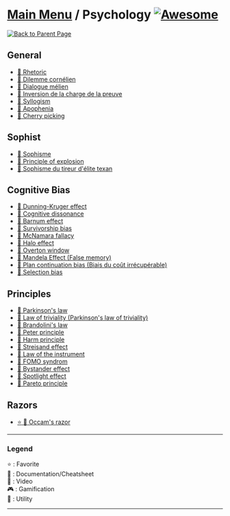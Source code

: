 # [Main Menu](../README.md) / Psychology [![Awesome](https://awesome.re/badge-flat.svg)](https://awesome.re)

[![Back to Parent Page](https://img.shields.io/badge/-Back_to_Parent_Page-blue?style=for-the-badge)](../README.md)

## General
- [:book: Rhetoric](https://en.wikipedia.org/wiki/Rhetoric)
- [:book: Dilemme cornélien](https://fr.wikipedia.org/wiki/Dilemme_corn%C3%A9lien)
- [:book: Dialogue mélien](https://fr.wikipedia.org/wiki/Dialogue_m%C3%A9lien)
- [:book: Inversion de la charge de la preuve](https://fr.wikipedia.org/wiki/Inversion_de_la_charge_de_la_preuve_(rh%C3%A9torique))
- [:book: Syllogism](https://en.wikipedia.org/wiki/Syllogism)
- [:book: Apophenia](https://en.wikipedia.org/wiki/Apophenia)
- [:book: Cherry picking](https://fr.wikipedia.org/wiki/Cherry_picking)

## Sophist
- [:book: Sophisme](https://fr.wikipedia.org/wiki/Sophisme)
- [:book: Principle of explosion](https://en.wikipedia.org/wiki/Principle_of_explosion)
- [:book: Sophisme du tireur d'élite texan](https://fr.wikipedia.org/wiki/Sophisme_du_tireur_d%27%C3%A9lite_texan)

## Cognitive Bias
- [:book: Dunning-Kruger effect](https://en.wikipedia.org/wiki/Dunning%E2%80%93Kruger_effect)
- [:book: Cognitive dissonance](https://en.wikipedia.org/wiki/Cognitive_dissonance)
- [:book: Barnum effect](https://en.wikipedia.org/wiki/Barnum_effect)
- [:book: Survivorship bias](https://en.wikipedia.org/wiki/Survivorship_bias)
- [:book: McNamara fallacy](https://en.wikipedia.org/wiki/McNamara_fallacy)
- [:book: Halo effect](https://en.wikipedia.org/wiki/Halo_effect)
- [:book: Overton window](https://en.wikipedia.org/wiki/Overton_window)
- [:book: Mandela Effect (False memory)](https://en.wikipedia.org/wiki/False_memory)
- [:book: Plan continuation bias (Biais du coût irrécupérable)](https://en.wikipedia.org/wiki/Sunk_cost)
- [:book: Selection bias](https://en.wikipedia.org/wiki/Selection_bias)

## Principles
- [:book: Parkinson's law](https://en.wikipedia.org/wiki/Parkinson%27s_law)
- [:book: Law of triviality (Parkinson's law of triviality)](https://en.wikipedia.org/wiki/Law_of_triviality)
- [:book: Brandolini's law](https://en.wikipedia.org/wiki/Brandolini%27s_law)
- [:book: Peter principle](https://en.wikipedia.org/wiki/Peter_principle)
- [:book: Harm principle](https://en.wikipedia.org/wiki/Harm_principle)
- [:book: Streisand effect](https://en.wikipedia.org/wiki/Streisand_effect)
- [:book: Law of the instrument](https://en.wikipedia.org/wiki/Law_of_the_instrument)
- [:book: FOMO syndrom](https://fr.wikipedia.org/wiki/Syndrome_FOMO)
- [:book: Bystander effect](https://en.wikipedia.org/wiki/Bystander_effect)
- [:book: Spotlight effect](https://en.wikipedia.org/wiki/Spotlight_effect)
- [:book: Pareto principle](https://en.wikipedia.org/wiki/Pareto_principle)

## Razors
- [:star: :book: Occam's razor](https://en.wikipedia.org/wiki/Occam%27s_razor)

---

### Legend
:star: : Favorite\
:book: : Documentation/Cheatsheet\
:movie_camera: : Video\
:video_game: : Gamification\
:wrench: : Utility

---
